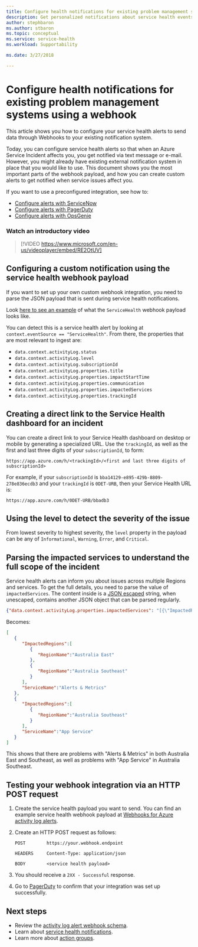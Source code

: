 ```yaml
---
title: Configure health notifications for existing problem management systems using a webhook
description: Get personalized notifications about service health events to your existing problem management system.
author: stephbaron
ms.author: stbaron
ms.topic: conceptual
ms.service: service-health
ms.workload: Supportability

ms.date: 3/27/2018

---
```


# Configure health notifications for existing problem management systems using a webhook

This article shows you how to configure your service health alerts to send data through Webhooks to your existing notification system.

Today, you can configure service health alerts so that when an Azure Service Incident affects you, you get notified via text message or e-mail.
However, you might already have existing external notification system in place that you would like to use.
This document shows you the most important parts of the webhook payload, and how you can create custom alerts to get notified when service issues affect you.

If you want to use a preconfigured integration, see how to:
* [Configure alerts with ServiceNow](service-health-alert-webhook-servicenow.md)
* [Configure alerts with PagerDuty](service-health-alert-webhook-pagerduty.md)
* [Configure alerts with OpsGenie](service-health-alert-webhook-opsgenie.md)

### Watch an introductory video

>[!VIDEO https://www.microsoft.com/en-us/videoplayer/embed/RE2OtUV]

## Configuring a custom notification using the service health webhook payload
If you want to set up your own custom webhook integration, you need to parse the JSON payload that is sent during service health notifications.

Look [here to see an example](../azure-monitor/platform/activity-log-alerts-webhook.md) of what the `ServiceHealth` webhook payload looks like.

You can detect this is a service health alert by looking at `context.eventSource == "ServiceHealth"`. From there, the properties that are most relevant to ingest are:
 * `data.context.activityLog.status`
 * `data.context.activityLog.level`
 * `data.context.activityLog.subscriptionId`
 * `data.context.activityLog.properties.title`
 * `data.context.activityLog.properties.impactStartTime`
 * `data.context.activityLog.properties.communication`
 * `data.context.activityLog.properties.impactedServices`
 * `data.context.activityLog.properties.trackingId`

## Creating a direct link to the Service Health dashboard for an incident
You can create a direct link to your Service Health dashboard on desktop or mobile by generating a specialized URL. Use the `trackingId`, as well as the first and last three digits of your `subscriptionId`, to form:
```
https://app.azure.com/h/<trackingId>/<first and last three digits of subscriptionId>
```

For example, if your `subscriptionId` is `bba14129-e895-429b-8809-278e836ecdb3` and your `trackingId` is `0DET-URB`, then your Service Health URL is:

```
https://app.azure.com/h/0DET-URB/bbadb3
```

## Using the level to detect the severity of the issue
From lowest severity to highest severity, the `level` property in the payload can be any of `Informational`, `Warning`, `Error`, and `Critical`.

## Parsing the impacted services to understand the full scope of the incident
Service health alerts can inform you about issues across multiple Regions and services. To get the full details, you need to parse the value of `impactedServices`.
The content inside is a [JSON escaped](https://json.org/) string, when unescaped, contains another JSON object that can be parsed regularly.

```json
{"data.context.activityLog.properties.impactedServices": "[{\"ImpactedRegions\":[{\"RegionName\":\"Australia East\"},{\"RegionName\":\"Australia Southeast\"}],\"ServiceName\":\"Alerts & Metrics\"},{\"ImpactedRegions\":[{\"RegionName\":\"Australia Southeast\"}],\"ServiceName\":\"App Service\"}]"}
```

Becomes:

```json
[
   {
      "ImpactedRegions":[
         {
            "RegionName":"Australia East"
         },
         {
            "RegionName":"Australia Southeast"
         }
      ],
      "ServiceName":"Alerts & Metrics"
   },
   {
      "ImpactedRegions":[
         {
            "RegionName":"Australia Southeast"
         }
      ],
      "ServiceName":"App Service"
   }
]
```

This shows that there are problems with "Alerts & Metrics" in both Australia East and Southeast, as well as problems with "App Service" in Australia Southeast.


## Testing your webhook integration via an HTTP POST request
1. Create the service health payload you want to send. You can find an example service health webhook payload at [Webhooks for Azure activity log alerts](../azure-monitor/platform/activity-log-alerts-webhook.md).

2. Create an HTTP POST request as follows:

    ```
    POST        https://your.webhook.endpoint

    HEADERS     Content-Type: application/json

    BODY        <service health payload>
    ```
3. You should receive a `2XX - Successful` response.

4. Go to [PagerDuty](https://www.pagerduty.com/) to confirm that your integration was set up successfully.

## Next steps
- Review the [activity log alert webhook schema](../azure-monitor/platform/activity-log-alerts-webhook.md). 
- Learn about [service health notifications](../azure-monitor/platform/service-notifications.md).
- Learn more about [action groups](../azure-monitor/platform/action-groups.md).